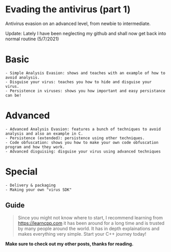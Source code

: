 
# Evading the antivirus (part 1)
Antivirus evasion on an advanced level, from newbie to intermediate.

Update: Lately I have been neglecting my github and shall now get back into normal routine (5/7/2021)

# Basic
    - Simple Analysis Evasion: shows and teaches with an example of how to avoid analysis.
    - Disguise your virus: teaches you how to hide and disguise your virus.
    - Persistence in viruses: shows you how important and easy persistance can be!
# Advanced
    - Advanced Analysis Evasion: features a bunch of techniques to avoid analysis and also an example in C.
    - Persistence (extended): persistence using other techniques.
    - Code obfuscation: shows you how to make your own code obfuscation program and how they work.
    - Advanced disguising: disguise your virus using advanced techniques
# Special
    - Delivery & packaging
    - Making your own "virus SDK"

## Guide

> Since you might not know where to start, I recommend learning
> from https://learncpp.com it has been around for a long time and is
> trusted by many people around the world. It has in depth
> explainations and makes everything very simple. Start your C++
> journey today!

**Make sure to check out my other posts, thanks for reading.**
